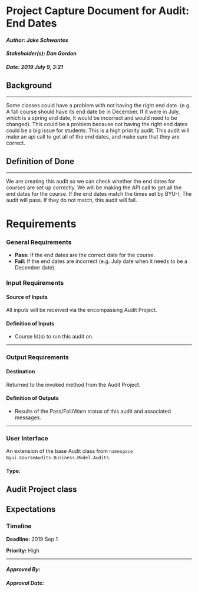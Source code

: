 # Project Capture Document for Audit: End Dates
#### *Author: Jake Schwantes*
#### *Stakeholder(s): Dan Gordon*
#### *Date: 2019 July 9, 3:21*
## Background
-----
Some classes could have a problem with not having the right end date. (e.g. A fall course should have its end date be in December. If it were in July, which is a spring end date, it would be incorrect and would need to be changed). This could be a problem because not having the right end dates could be a big issue for students. This is a high priority audit. This audit will make an api call to get all of the end dates, and make sure that they are correct.

## Definition of Done
-----
We are creating this audit so we can check whether the end dates for courses are set up correctly. We will be making the API call to get all the end dates for the course. If the end dates match the times set by BYU-I, The audit will pass. If they do not match, this audit will fail.
# Requirements
### General Requirements
- **Pass:** If the end dates are the correct date for the course.
- **Fail:** If the end dates are incorrect (e.g. July date when it needs to be a December date).

### Input Requirements
#### Source of Inputs
All inputs will be received via the encompassing Audit Project.
#### Definition of Inputs
<!-- TBD: do not fill out just yet -->
- Course Id(s) to run this audit on.
---
### Output Requirements
#### Destination
Returned to the invoked method from the Audit Project.
#### Definition of Outputs
<!-- TBD: do not fill out just yet -->
- Results of the Pass/Fail/Warn status of this audit and associated messages.
---
### User Interface
An extension of the base Audit class from `namespace Byui.CourseAudits.Business.Model.Audits`.
#### Type:
Audit Project class
-----
## Expectations
### Timeline
**Deadline:** 2019 Sep 1

**Priority:** High
 
-----

#### *Approved By:* 
#### *Approval Date:*
